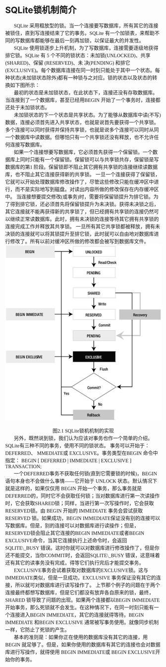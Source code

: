 # SQLite锁机制简介
<font face="微软雅黑" size="3px">

&nbsp;&nbsp;&nbsp;&nbsp;&nbsp;&nbsp;&nbsp;SQLite 采用粗放型的锁。当一个连接要写数据库，所有其它的连接被锁住，直到写连接结束了它的事务。SQLite 有一个加锁表，来帮助不同的写数据库都能够在最后一刻再加锁，以保证最大的并发性。<br>
&nbsp;&nbsp;&nbsp;&nbsp;&nbsp;&nbsp;&nbsp;SQLite 使用锁逐步上升机制，为了写数据库，连接需要逐级地获得排它锁。SQLite 有 5 个不同的锁状态：未加锁(UNLOCKED)、共享 (SHARED)、保留 (RESERVED)、未 决(PENDING)  和排它(EXCLUSIVE)。每个数据库连接在同一时刻只能处于其中一个状态。每种状态(未加锁状态除外)都有一种锁与之对应。锁的状态以及状态的转换如下图所示：<br>
&nbsp;&nbsp;&nbsp;&nbsp;&nbsp;&nbsp;&nbsp;最初的状态是未加锁状态，在此状态下，连接还没有存取数据库。当连接到了一个数据库，甚至已经用BEGIN 开始了一个事务时，连接都还处于未加锁状态。<br>
&nbsp;&nbsp;&nbsp;&nbsp;&nbsp;&nbsp;&nbsp;未加锁状态的下一个状态是共享状态。为了能够从数据库中读(不写)数据，连接必须首先进入共享状态，也就是说首先要获得一个共享锁。多个连接可以同时获得并保持共享锁，也就是说多个连接可以同时从同一个数据库中读数据。但哪怕只有一个共享锁还没有释放，也不允许任何连接写数据库。<br>
&nbsp;&nbsp;&nbsp;&nbsp;&nbsp;&nbsp;&nbsp;如果一个连接想要写数据库，它必须首先获得一个保留锁。一个数据库上同时只能有一个保留锁。保留锁可以与共享锁共存，保留锁是写数据库的第1 阶段。保留锁即不阻止其它拥有共享锁的连接继续读数据库，也不阻止其它连接获得新的共享锁。 一旦一个连接获得了保留锁，它就可以开始处理数据库修改操作了，尽管这些修改只能在缓冲区中进行，而不是实际地写到磁盘。对读出内容所做的修改保存在内存缓冲区中。 当连接想要提交修改(或事务)时，需要将保留锁提升为排它锁。为了得到排它锁，还必须首先将保留锁提升为未决锁。获得未决锁之后，其它连接就不能再获得新的共享锁了，但已经拥有共享锁的连接仍然可以继续正常读数据库。此时，拥有未决锁的连接等待其它拥有共享锁的连接完成工作并释放其共享锁。 一旦所有其它共享锁都被释放，拥有未决锁的连接就可以将其锁提升至排它锁，此时就可以自由地对数据库进行修改了。所有以前对缓冲区所做的修改都会被写到数据库文件。
<img src="p2.png">
<div align="center">图2.1 SQLite锁机机制的实现</div>
&nbsp;&nbsp;&nbsp;&nbsp;&nbsp;&nbsp;&nbsp;另外，既然说到锁，我们认为应该对事务也作一个简单的介绍。SQLite有三种不同的事务，使用不同的锁状态。 事务可以开始于： DEFERRED、 MMEDIATE或 EXCLUSIVE。事务类型在BEGIN 命令中指定： BEGIN [ DEFERRED | IMMEDIATE | EXCLUSIVE ] TRANSACTION;<br> &nbsp;&nbsp;&nbsp;&nbsp;&nbsp;&nbsp;&nbsp;一个DEFERRED事务不获取任何锁(直到它需要锁的时候)，BEGIN 语句本身也不会做什么事情——它开始于 UNLOCK 状态。默认情况下就是这样的，如果仅仅用 BEGIN 开始一个事务，那么事务就是DEFERRED的，同时它不会获取任何锁；当对数据库进行第一次读操作时，它会获取SHARED锁；同样，当进行第一次写操作时，它会获取RESERVED锁。由 BEGIN 开始的 IMMEDIATE 事务会尝试获取 RESERVED 锁。如果成功，BEGIN IMMEDIATE保证没有别的连接可以写数据库。但是，别的连接可以对数据库进行读操作；但是，RESERVED锁会阻止其它连接的BEGIN IMMEDIATE或者BEGIN EXCLUSIVE命令，当其它连接执行上述命令时，会返回 SQLITE\_BUSY 错误。这时你就可以对数据库进行修改操作了，但是你还不能提交，当你COMMIT时，会返回SQLITE\_BUSY 错误，这意味着还有其它的读事务没有完成，得等它们执行完后才能提交事务。<br>
&nbsp;&nbsp;&nbsp;&nbsp;&nbsp;&nbsp;&nbsp;EXCLUSIVE事务会试着获取对数据库的EXCLUSIVE锁。这与 IMMEDIATE类似，但是一旦成功，EXCLUSIVE 事务保证没有其它的连接，所以就可对数据库进行读写操作了。 上节那个例子的问题在于两个连接最终都想写数据库，但是它们都没有放弃各自原来的锁，最终，SHARED 锁导致了问题的出现。如果两个连接都以BEGIN IMMEDIATE 开始事务，那么死锁就不会发生。在这种情况下，在同一时刻只能有一个连接进入BEGIN IMMEDIATE，其它的连接就得等待。BEGIN IMMEDIATE 和BEGIN EXCLUSIVE 通常被写事务使用。就像同步机制一样，它防止了死锁的产生。 <br>
&nbsp;&nbsp;&nbsp;&nbsp;&nbsp;&nbsp;&nbsp;基本的准则是：如果你正在使用的数据库没有其它的连接，用BEGIN 就足够了。但是，如果你使用的数据库有其它的连接也会对数据库进行写操作，就得使用 BEGIN IMMEDIATE或 BEGIN EXCLUSIVE开始你的事务。
